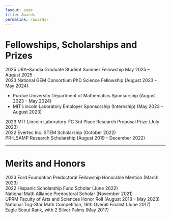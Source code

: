 ```yaml
---
layout: page
title: Awards
permalink: /awards/
---
```


# Fellowships, Scholarships and Prizes <br>
2025 URA–Sandia Graduate Student Summer Fellowship May 2025 – August 2025 <br>
2023 National GEM Consortium PhD Science Fellowship  (August 2023 – May 2024) <br>
- Purdue University Department of Mathematics Sponsorship (August 2023 – May 2024)  
- MIT Lincoln Laboratory Employer Sponsorship (Internship) (May 2023 – August 2023)

2023 MIT Lincoln Laboratory I³C 3rd Place Research Proposal Prize  (July 2023) <br>
2022 Evertec Inc. STEM Scholarship (October 2022) <br>
PR–LSAMP Research Scholarship  (August 2019 – December 2022)<br>

---

# Merits and Honors <br>
2023 Ford Foundation Predoctoral Fellowship Honorable Mention (March 2023) <br>
2022 Hispanic Scholarship Fund Scholar  (June 2022) <br>
National Math Alliance Predoctoral Scholar (November 2021) <br>
UPRM Faculty of Arts and Sciences Honor Roll (August 2018 – May 2023) <br>
National Trig-Star Math Competition, 16th Overall Finalist (June 2017) <br>
Eagle Scout Rank, with 2 Silver Palms (May 2017)
